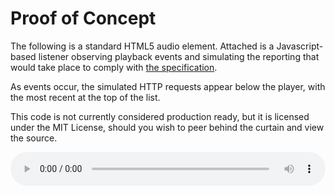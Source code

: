 # Proof of Concept

The following is a standard HTML5 audio element. Attached is a Javascript-based
listener observing playback events and simulating the reporting that would take
place to comply with [the specification](/specification/1).

As events occur, the simulated HTTP requests appear below the player, with the
most recent at the top of the list.

This code is not currently considered production ready, but it is licensed under
the MIT License, should you wish to peer behind the curtain and view the source.

<script>
  /**
   * Podcast Pingback Proof-of-concept HTML5 Audio element "listener"
   *
   * MIT License
   *
   * Copyright (c) 2018 Aiir
   *
   * Permission is hereby granted, free of charge, to any person obtaining a copy
   * of this software and associated documentation files (the "Software"), to deal
   * in the Software without restriction, including without limitation the rights
   * to use, copy, modify, merge, publish, distribute, sublicense, and/or sell
   * copies of the Software, and to permit persons to whom the Software is
   * furnished to do so, subject to the following conditions:
   *
   * The above copyright notice and this permission notice shall be included in
   * all copies or substantial portions of the Software.
   *
   * THE SOFTWARE IS PROVIDED "AS IS", WITHOUT WARRANTY OF ANY KIND, EXPRESS OR
   * IMPLIED, INCLUDING BUT NOT LIMITED TO THE WARRANTIES OF MERCHANTABILITY,
   * FITNESS FOR A PARTICULAR PURPOSE AND NONINFRINGEMENT. IN NO EVENT SHALL THE
   * AUTHORS OR COPYRIGHT HOLDERS BE LIABLE FOR ANY CLAIM, DAMAGES OR OTHER
   * LIABILITY, WHETHER IN AN ACTION OF CONTRACT, TORT OR OTHERWISE, ARISING FROM,
   * OUT OF OR IN CONNECTION WITH THE SOFTWARE OR THE USE OR OTHER DEALINGS IN THE
   * SOFTWARE.
   */

  function podcastPingback(options) {
    if (options === undefined) {
      options = {};
    }

    var overrideReceiverUrl = options.overrideReceiverUrl;
    var receiverUrlDataAttributeKey = options.receiverUrlDataAttributeKey || 'podcastPingbackReceiverUrl';
    var debugCallback = options.debugCallback;

    var uuid;

    var lastSuspendEvent;

    var eventQueue = [];
    var lastEventSent;
    var nextEventDispatchTimeout;

    function generateUUID() {
      var uuid = '';
      for (var i = 0; i < 32; i++) {
        var random = Math.random() * 16 | 0;
        if (i === 8 || i === 12 || i === 16 || i === 20) {
          uuid += '-'
        }
        uuid += (i === 12 ? 4 : (i === 16 ? (random & 3 | 8) : random)).toString(16);
      }
      return uuid;
    }

    function dispatchEvent(receiverUrl, content, event, offset, options) {
      if (options === undefined) {
        options = {};
      }
      var formattedEvent = {
        event,
        date: options.date || (new Date()).toISOString(),
        offset,
      };
      var keys = Object.keys(options);
      for (var i = 0; i < keys.length; i++) {
        var key = keys[i];
        if (
          key.toLowerCase() === 'server' ||
          key.toLowerCase() === 'event' ||
          key.toLowerCase() === 'date' ||
          key.toLowerCase() === 'offset'
        ) {
          continue;
        }
        formattedEvent[key] = options[key];
      }
      var body = {
        content,
        uuid,
        events: [
          formattedEvent,
        ],
      };
      // TODO: actually send the event here
      if (typeof debugCallback === 'function') {
        debugCallback(receiverUrl, body);
      }
    }

    function clearLastSuspendEvent() {
      if (lastSuspendEvent === undefined) {
        return;
      }
      lastSuspendEvent = undefined;
    }

    function dispatchLastSuspendEvent() {
      if (lastSuspendEvent === undefined) {
        return;
      }
      var receiverUrl = lastSuspendEvent.receiverUrl;
      var content = lastSuspendEvent.content;
      var offset = lastSuspendEvent.event.offset;
      var options = lastSuspendEvent.event;
      dispatchEvent(receiverUrl, content, 'suspend', offset, options);
      clearLastSuspendEvent();
    }

    function handlePlayEvent() {
      dispatchLastSuspendEvent();
      var receiverUrl = overrideReceiverUrl;
      if (receiverUrl === undefined && this.dataset !== undefined) {
        receiverUrl = this.dataset[receiverUrlDataAttributeKey];
      }
      var content = this.src;
      var offset = this.currentTime;
      dispatchEvent(receiverUrl, content, 'resume', offset);
    }

    function handlePauseEvent() {
      var receiverUrl = overrideReceiverUrl;
      if (receiverUrl === undefined && this.dataset !== undefined) {
        receiverUrl = this.dataset[receiverUrlDataAttributeKey];
      }
      lastSuspendEvent = {
        receiverUrl,
        content: this.src,
        event: {
          reason: 'pause',
          offset: this.currentTime,
        },
      };
    }

    function handleSeekEvent() {
      if (lastSuspendEvent === undefined || lastSuspendEvent.reason === 'seek') {
        return;
      }
      var receiverUrl = overrideReceiverUrl;
      if (receiverUrl === undefined && this.dataset !== undefined) {
        receiverUrl = this.dataset[receiverUrlDataAttributeKey];
      }
      lastSuspendEvent = {
        receiverUrl,
        content: this.src,
        event: {
          reason: 'seek',
          offset: this.currentTime,
        },
      };
    }

    function handleEndEvent() {
      clearLastSuspendEvent();
      var receiverUrl;
      if (this.dataset !== undefined) {
        receiverUrl = this.dataset[receiverUrlDataAttributeKey] || overrideReceiverUrl;
      }
      var content = this.src;
      var offset = this.currentTime;
      dispatchEvent(receiverUrl, content, 'suspend', offset, { reason: 'complete' });
    }

    if (options.uuid) {
      uuid = options.uuid;
    } else {
      var localStorageKey = options.localStorageKey || 'podcast-pingback-uuid';
      if (window.localStorage !== undefined) {
        uuid = localStorage.getItem(localStorageKey);
      }
      if (uuid === null) {
        uuid = generateUUID();
        if (window.localStorage !== undefined) {
          localStorage.setItem(localStorageKey, uuid);
        }
      }
    }

    var players;
    if (options.players !== undefined) {
      players = Array.isArray(options.players) ? options.players : [options.players];
    } else {
      var className = options.className || 'podcast-pingback-player';
      players = document.getElementsByClassName(className);
    }

    for (var i = 0; i < players.length; i++) {
      var player = players[i];

      var receiverUrl = overrideReceiverUrl;
      if (receiverUrl === undefined && player.dataset !== undefined) {
        receiverUrl = player.dataset[receiverUrlDataAttributeKey];
        if (receiverUrl === undefined) {
          var error = new Error('No pingback receiver data attribute or override option set');
          throw error;
        }
      }
      if (receiverUrl.substring(0, 6) !== 'https:') {
        var error = new Error('Pingback receiver must be HTTPS');
        throw error;
      }

      player.addEventListener('play', handlePlayEvent);
      player.addEventListener('pause', handlePauseEvent);
      player.addEventListener('seeking', handleSeekEvent);
      player.addEventListener('ended', handleEndEvent);
      player.addEventListener('mouseout', dispatchLastSuspendEvent);
    }
  }
</script>
<audio class="podcast-pingback-player" src="https://www.aiir.com/podcasts/aiir-podcast/1.mp3" data-podcast-pingback-receiver-url="https://example/receiver" controls style="width:100%;">
  <p>Sorry, the audio element is not supported in this browser.</p>
</audio>
<ul id="log" style="padding:0;"></ul>
<script>
  var log = document.getElementById('log');
  podcastPingback({
    // uuid: 'ff934b94-3651-4935-901d-8eac8eb311dc',
    // localStorageKey: 'podcast-pingback-uuid',
    // players: document.getElementById('player'),
    // className: 'podcast-pingback-player',
    // overrideReceiverUrl: 'http://host/receiver',
    // receiverUrlDataAttributeKey: 'podcast-pingback-receiver-url',
    debugCallback: function(receiverUrl, event) {
      var item = document.createElement('li');
      var url = new URL(receiverUrl);
      var json = JSON.stringify(event, null, '  ');
      item.innerHTML = '<pre>POST ' + url.pathname + '\nHost: ' + url.hostname + '\nContent-Length: ' + json.length + '\n\n' + json + '</pre>';
      log.insertBefore(item, log.firstChild);
    },
  });
</script>
